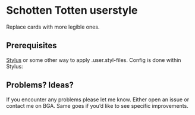 # Schotten Totten userstyle
Replace cards with more legible ones.

## Prerequisites
<a href="https://github.com/openstyles/stylus#readme">Stylus</a> or some other way to apply .user.styl-files. Config is done within Stylus:

## Problems? Ideas?
If you encounter any problems please let me know. Either open an issue or contact me on BGA. Same goes if you’d like to see specific improvements.
